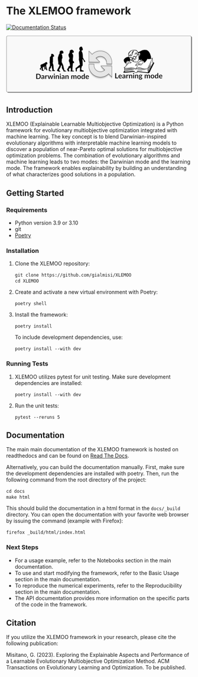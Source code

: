 # The XLEMOO framework
[![Documentation Status](https://readthedocs.org/projects/xlemoo/badge/?version=latest)](https://xlemoo.readthedocs.io/en/latest/index.html)

![Darwinian and Learning Modes](docs/figures/modes.svg)

## Introduction

XLEMOO (Explainable Learnable Multiobjective Optimization) is a Python framework for evolutionary multiobjective optimization integrated with machine learning. The key concept is to blend Darwinian-inspired evolutionary algorithms with interpretable machine learning models to discover a population of near-Pareto optimal solutions for multiobjective optimization problems. The combination of evolutionary algorithms and machine learning leads to two modes: the Darwinian mode and the learning mode. The framework enables explainability by building an understanding of what characterizes good solutions in a population.

## Getting Started

### Requirements

- Python version 3.9 or 3.10
- git
- [Poetry](https://python-poetry.org/)

### Installation

1. Clone the XLEMOO repository:

   ```shell
   git clone https://github.com/gialmisi/XLEMOO
   cd XLEMOO
   ```

2. Create and activate a new virtual environment with Poetry:

   ```shell
   poetry shell
   ```

3. Install the framework:

   ```shell
   poetry install
   ```

   To include development dependencies, use:

   ```shell
   poetry install --with dev
   ```

### Running Tests

1. XLEMOO utilizes pytest for unit testing. Make sure development dependencies are installed:

   ```shell
   poetry install --with dev
   ```

2. Run the unit tests:

   ```shell
   pytest --reruns 5
   ```

## Documentation

The main main documentation of the XLEMOO framework is hosted on readthedocs and can be found on [Read The Docs](https://xlemoo.readthedocs.io/en/latest/index.html).

Alternatively, you can build the documentation manually. First, make sure the development dependencies are installed with poetry.
Then, run the following command from the root directory of the project:

```shell
cd docs
make html
```

This should build the documentation in a html format in the `docs/_build` directory. You can open the documentation with your favorite web browser by issuing the command (example with Firefox):

```shell
firefox _build/html/index.html
```

### Next Steps

- For a usage example, refer to the Notebooks section in the main documentation.
- To use and start modifying the framework, refer to the Basic Usage section in the main documentation.
- To reproduce the numerical experiments, refer to the Reproducibility section in the main documentation.
- The API documentation provides more information on the specific parts of the code in the framework.

## Citation

If you utilize the XLEMOO framework in your research, please cite the following publication:

Misitano, G. (2023). Exploring the Explainable Aspects and Performance of a Learnable Evolutionary Multiobjective Optimization Method. ACM Transactions on Evolutionary Learning and Optimization. To be published.
